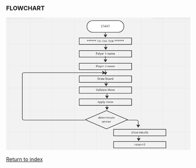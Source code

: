 ### FLOWCHART

<img src="./IMAGENES/7.png
">

[Return to index](https://github.com/UP210692/up210692_cpp/blob/main/U3/Readme.md)